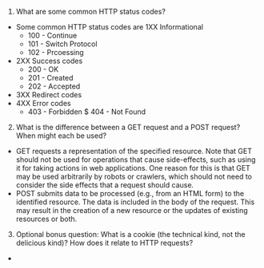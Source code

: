 1. What are some common HTTP status codes?
* Some common HTTP status codes are 1XX Informational
	* 100 - Continue
	* 101 - Switch Protocol
	* 102 - Prcoessing
* 2XX Success codes
	* 200 - OK
	* 201 - Created
	* 202 - Accepted
* 3XX Redirect codes
* 4XX Error codes
	* 403 - Forbidden
	$ 404 - Not Found
2. What is the difference between a GET request and a POST request? When might each be used?
* GET requests a representation of the specified resource. Note that GET should not be used for operations that cause side-effects, such as using it for taking actions in web applications. One reason for this is that GET may be used arbitrarily by robots or crawlers, which should not need to consider the side effects that a request should cause.
* POST submits data to be processed (e.g., from an HTML form) to the identified resource. The data is included in the body of the request. This may result in the creation of a new resource or the updates of existing resources or both.

3. Optional bonus question: What is a cookie (the technical kind, not the delicious kind)? How does it relate to HTTP requests?
* 